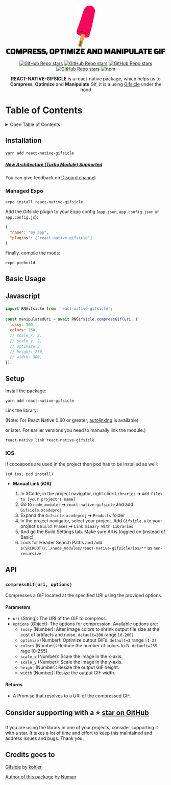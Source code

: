 <div align="center">
  <img src="./media/logo.gif">
</div>
<div align="center">
  <img width="500" src="./media/gifsicle.png">

[![GitHub Repo stars](https://img.shields.io/badge/React_Native-20232A?style=for-the-badge&logo=react&logoColor=61DAFB)](#installation)
[![GitHub Repo stars](https://img.shields.io/badge/Expo-1B1F23?style=for-the-badge&logo=expo&logoColor=white)](#managed-expo)
[![GitHub Repo stars](https://img.shields.io/static/v1?style=for-the-badge&message=Discord&color=5865F2&logo=Discord&logoColor=FFFFFF&label=)](https://discord.gg/fgPHnZpH9d)
[![GitHub Repo stars](https://img.shields.io/github/stars/numandev1/react-native-gifsicle?style=for-the-badge&logo=github)](https://github.com/numandev1/react-native-gifsicle/stargazers)
![npm](https://img.shields.io/npm/dt/react-native-gifsicle?style=for-the-badge)

</div>

<p align="center"><b>REACT-NATIVE-GIFSICLE</b> is a react-native package, which helps us to <b>Compress</b>, <b>Optimize</b> and <b>Manipulate</b> Gif, It is a using <a href="https://github.com/kohler/gifsicle">Gifsicle</a> under the hood

# Table of Contents

<details>
<summary>Open Table of Contents</summary>

- [Installation](#installation)
  - [For React Native](#installation)
  - [Managed Expo](#managed-expo)
- [Basic Usage](#basic-usage)
- [Setup](#video)
  - [IOS](#ios)
  - [Android](#android)
  </details>

## Installation

```sh
yarn add react-native-gifsicle
```

##### [New Architecture (Turbo Module) Supported](https://reactnative.dev/docs/new-architecture-intro)

You can give feedback on [Discord channel](https://discord.gg/fgPHnZpH9d)

### Managed Expo

```
expo install react-native-gifsicle
```

Add the Gifsicle plugin to your Expo config (`app.json`, `app.config.json` or `app.config.js`):

```json
{
  "name": "my app",
  "plugins": ["react-native-gifsicle"]
}
```

Finally, compile the mods:

```
expo prebuild
```

## Basic Usage

## Javascript

```js
import RNGifsicle from 'react-native-gifsicle';

const manipulatedUri = await RNGifsicle.compressGif(uri, {
  lossy: 100,
  colors: 250,
  // scale_x: 2,
  // scale_y: 2,
  // optimize:3
  // height: 250,
  // width: 300,
});
```

## Setup

Install the package:

```
yarn add react-native-gifsicle
```

Link the library:

(Note: For React Native 0.60 or greater, [autolinking](https://reactnative.dev/blog/2019/07/03/version-60#native-modules-are-now-autolinked) is available)

or later. For earlier versions you need to manually link the module.)

```
react-native link react-native-gifsicle
```

### IOS

if cocoapods are used in the project then pod has to be installed as well:

```
(cd ios; pod install)
```

- **Manual Link (iOS)**

  1. In XCode, in the project navigator, right click `Libraries` ➜ `Add Files to [your project's name]`
  2. Go to `node_modules` ➜ `react-native-gifsicle` and add `Gifsicle.xcodeproj`
  3. Expand the `Gifsicle.xcodeproj` ➜ `Products` folder
  4. In the project navigator, select your project. Add `Gifsicle.a` to your project's `Build Phases` ➜ `Link Binary With Libraries`
  5. And go the Build Settings tab. Make sure All is toggled on (instead of Basic)
  6. Look for Header Search Paths and add `$(SRCROOT)/../node_modules/react-native-gifsicle/ios/**` as `non-recursive`

## API

### `compressGif(uri, options)`

Compresses a GIF located at the specified URI using the provided options.

#### Parameters

- `uri` (String): The URI of the GIF to compress.
- `options` (Object): The options for compression. Available options are:
  - `lossy` (Number): Alter image colors to shrink output file size at the cost of artifacts and noise. `default=200` range `[0-200]`
  - `optimize` (Number): Optimize output GIFs. `default=3` range `[1-3]`
  - `colors` (Number): Reduce the number of colors to N. `default=255` rage [0-255]
  - `scale_x` (Number): Scale the image in the x-axis.
  - `scale_y` (Number): Scale the image in the y-axis.
  - `height` (Number): Resize the output GIF height.
  - `width` (Number): Resize the output GIF width.

#### Returns

- A Promise that resolves to a URI of the compressed GIF.

## Consider supporting with a ⭐️ [star on GitHub](https://github.com/numandev1/react-native-gifsicle/stargazers)

If you are using the library in one of your projects, consider supporting it with a star. It takes a lot of time and effort to keep this maintained and address issues and bugs. Thank you.

## Credits goes to

[Gifsicle](https://github.com/kohler/gifsicle) by [kohler](https://github.com/kohler)

[Author of this package](https://github.com/numandev1/react-native-gifsicle.git) by [Numan](https://github.com/numandev1)
